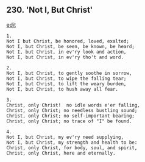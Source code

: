 
## 230.  'Not I, But Christ'
[edit](https://docs.google.com/document/d/1pG1ThpkLuKVPaRBD0AoeW3O3ilFTnvG1/edit?mode=html)



    1.
    Not I but Christ, be honored, loved, exalted;
    Not I, but Christ, be seen, be known, be heard;
    Not I, but Christ, in ev'ry look and action,
    Not I, but Christ, in ev'ry tho't and word.

    2.
    Not I, but Christ, to gently soothe in sorrow,
    Not I, but Christ, to wipe the falling tear;
    Not I, but Christ, to lift the weary burden,
    Not I, but Christ, to hush away all fear.

    3.
    Christ, only Christ!  no idle words e'er falling,
    Christ, only Christ; no needless bustling sound;
    Christ, only Christ; no self-important bearing;
    Christ, only Christ; no trace of "I" be found.

    4.
    Not I, but Christ, my ev'ry need supplying,
    Not I, but Christ, my strength and health to be:
    Christ, only Christ, for body, soul, and spirit,
    Christ, only Christ, here and eternally.
